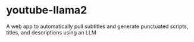 # youtube-llama2
A web app to automatically pull subtitles and generate punctuated scripts, titles, and descriptions using an LLM
